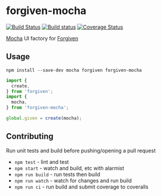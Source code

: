 # forgiven-mocha

[![Build Status](https://travis-ci.org/pghalliday/forgiven-mocha.svg?branch=master)](https://travis-ci.org/pghalliday/forgiven-mocha)
[![Build status](https://ci.appveyor.com/api/projects/status/egadusohuotqdo36/branch/master?svg=true)](https://ci.appveyor.com/project/pghalliday/forgiven-mocha/branch/master)
[![Coverage Status](https://coveralls.io/repos/github/pghalliday/forgiven-mocha/badge.svg?branch=master)](https://coveralls.io/github/pghalliday/forgiven-mocha?branch=master)

[Mocha](https://mochajs.org/) UI factory for [Forgiven](https://www.npmjs.com/package/forgiven)

## Usage

```shell
npm install --save-dev mocha forgiven forgiven-mocha
```

```javascript
import {
  create,
} from 'forgiven';
import {
  mocha,
} from 'forgiven-mocha';

global.given = create(mocha);
```

## Contributing

Run unit tests and build before pushing/opening a pull request

- `npm test` - lint and test
- `npm start` - watch and build, etc with alarmist
- `npm run build` - run tests then build
- `npm run watch` - watch for changes and run build
- `npm run ci` - run build and submit coverage to coveralls

